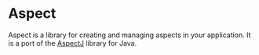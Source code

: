 # Aspect

Aspect is a library for creating and managing aspects in your application. It is a port of the [AspectJ](http://www.eclipse.org/aspectj/) library for Java.
